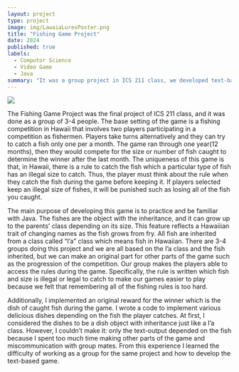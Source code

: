 ```yaml
---
layout: project
type: project
image: img/LawaiaLuresPoster.png
title: "Fishing Game Project"
date: 2024
published: true
labels:
  - Computor Science
  - Video Game
  - Java
summary: "It was a group project in ICS 211 class, we developed text-base fishing game of the fish with a Hawaiian name."
---
```

<img class="img-fluid" src="../img/LawaiaLures.png">

The Fishing Game Project was the final project of ICS 211 class, and it was done as a group of 3-4 people. The base setting of the game is a fishing competition in Hawaii that involves two players participating in a competition as fishermen.  Players take turns alternatively and they can try to catch a fish only one per a month. The game ran through one year(12 months), then they would compete for the size or number of fish caught to determine the winner after the last month. The uniqueness of this game is that, in Hawaii, there is a rule to catch the fish which a particular type of fish has an illegal size to catch. Thus, the player must think about the rule when they catch the fish during the game before keeping it. If players selected keep an illegal size of fishes, it will be punished such as losing all of the fish you caught.

The main purpose of developing this game is to practice and be familiar with Java. The fishes are the object with the inheritance, and it can grow up to the parents' class depending on its size. This feature reflects a Hawaiiian trait of changing names as the fish grows from fry. All fish are inherited from a class called “I’a” class which means fish in Hawaiian. There are 3-4 groups doing this project and we are all based on the I’a class and the fish inherited, but we can make an original part for other parts of the game such as the progression of the competition. Our group makes the players able to access the rules during the game. Specifically, the rule is written which fish and size is illegal or legal to catch to make our games easier to play because we felt that remembering all of the fishing rules is too hard. 

Additionally, I implemented an original reward for the winner which is the dish of caught fish during the game. I wrote a code to implement various delicious dishes depending on the fish the player catches. At first, I considered the dishes to be a dish object with inheritance just like a I’a class. However, I couldn’t make it: only the text-output depended on the fish because I spent too much time making other parts of the game and miscommunication with group mates. From this experience I learned the difficulty of working as a group for the same project and how to develop the text-based game. 
